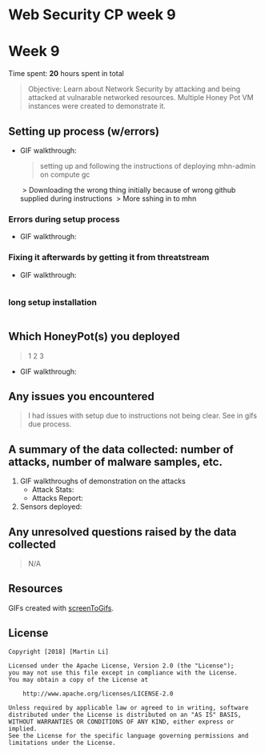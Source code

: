 # Web Security CP week 9

# Week 9

Time spent: **20** hours spent in total

> Objective: Learn about Network Security by attacking and being attacked at vulnarable networked resources. Multiple Honey Pot VM instances were created to demonstrate it.
## Setting up process (w/errors)
- GIF walkthrough:
  <img src='gifs/settingupmhadmin.gif' title='setup mhn-admin' width='' alt='' />
  >setting up and following the instructions of deploying mhn-admin on compute gc
  <img src='gifs/downloadfromgit.gif.gif' title='Download from git' width='' alt='' />
  > Downloading the wrong thing initially because of wrong github supplied during instructions
  <img src='gifs/mhnssh.gif.gif' title='Download from git' width='' alt='' />
  > More sshing in to mhn

### Errors during setup process
- GIF walkthrough:
    <img src='gifs/gitinstallerrormhn.gif.gif' title='Error setup1' width='' alt='' />
    <img src='moreerrors.gif.gif' title='Error setup 2' width='' alt='' />
### Fixing it afterwards by getting it from threatstream
- GIF walkthrough:
<img src='gifs/fix1gif.gif' title='Fix setup' width='' alt='' />

### long setup installation
<img src='gifs/longinstallationprocess.gif' title='Fix setup' width='' alt='' />

## Which HoneyPot(s) you deployed
  > 1 2 3

  - GIF walkthrough:
      <img src='gifs/mh-honeypot-1.gif' title='first mh deploy attack' width='' alt='' />
      <img src='gifs/mh-honeypot-2.gif' title='second mh deploy attack' width='' alt='' />
      <img src='gifs/mh-honeypot-3.gif' title='second mh deploy attack' width='' alt='' />
## Any issues you encountered
  > I had issues with setup due to instructions not being clear. See in gifs due process.

## A summary of the data collected: number of attacks, number of malware samples, etc.

1. GIF walkthroughs of demonstration on the attacks
    - Attack Stats:
      <img src='gifs/resultsofattacks.gif' title='Attacks Stats' width='' alt='' />
    - Attacks Report:
      <img src='gifs/attackreport1.gif' title='Attacks Report' width='' alt='' />
      <img src='attackreport2.gif' title='Attacks Report map' width='' alt='' />
2. Sensors deployed:
    <img src='gifs/sensors.gif' title='Sensors' width='' alt='' />

## Any unresolved questions raised by the data collected
  > N/A

## Resources

GIFs created with [screenToGifs](https://www.screentogif.com/).

## License

    Copyright [2018] [Martin Li]

    Licensed under the Apache License, Version 2.0 (the "License");
    you may not use this file except in compliance with the License.
    You may obtain a copy of the License at

        http://www.apache.org/licenses/LICENSE-2.0

    Unless required by applicable law or agreed to in writing, software
    distributed under the License is distributed on an "AS IS" BASIS,
    WITHOUT WARRANTIES OR CONDITIONS OF ANY KIND, either express or implied.
    See the License for the specific language governing permissions and
    limitations under the License.
